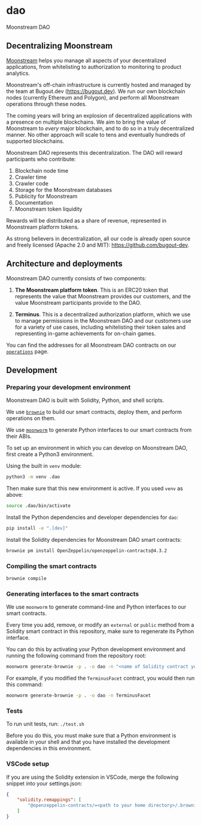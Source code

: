 # dao
Moonstream DAO

## Decentralizing Moonstream

[Moonstream](https://moonstream.to) helps you manage all aspects of your decentralized applications,
from whitelisting to authorization to monitoring to product analytics.

Moonstream's off-chain infrastructure is currently hosted and managed by the team at Bugout.dev (https://bugout.dev).
We run our own blockchain nodes (currently Ethereum and Polygon), and perform all Moonstream operations
through these nodes.

The coming years will bring an explosion of decentralized applications with a presence on multiple
blockchains. We aim to bring the value of Moonstream to *every* major blockchain, and to do so in a
truly decentralized manner. No other approach will scale to tens and eventually hundreds of supported
blockchains.

Moonstream DAO represents this decentralization. The DAO will reward participants who contribute:
1. Blockchain node time
2. Crawler time
3. Crawler code
4. Storage for the Moonstream databases
5. Publicity for Moonstream
6. Documentation
7. Moonstream token liquidity

Rewards will be distributed as a share of revenue, represented in Moonstream platform tokens.

As strong believers in decentralization, all our code is already open source and freely licensed (Apache 2.0
and MIT): https://github.com/bugout-dev.

## Architecture and deployments

Moonstream DAO currently consists of two components:

1. **The Moonstream platform token**. This is an ERC20 token that represents the value that Moonstream
provides our customers, and the value Moonstream participants provide to the DAO.

2. **Terminus**. This is a decentralized authorization platform, which we use to manage permissions in the
Moonstream DAO and our customers use for a variety of use cases, including whitelisting their token sales
and representing in-game achievements for on-chain games.

You can find the addresses for all Moonstream DAO contracts on our [`operations`](./operations/README.md) page.

## Development

### Preparing your development environment

Moonstream DAO is built with Solidity, Python, and shell scripts.

We use [`brownie`](https://github.com/eth-brownie/brownie) to build our smart contracts, deploy them,
and perform operations on them.

We use [`moonworm`](https://github.com/bugout-dev/moonworm) to generate Python interfaces to our smart
contracts from their ABIs.

To set up an environment in which you can develop on Moonstream DAO, first create a Python3 environment.

Using the built in `venv` module:

```bash
python3 -m venv .dao
```

Then make sure that this new environment is active. If you used `venv` as above:

```bash
source .dao/bin/activate
```

Install the Python dependencies and developer dependencies for `dao`:

```bash
pip install -e ".[dev]"
```

Install the Solidity dependencies for Moonstream DAO smart contracts:

```bash
brownie pm install OpenZeppelin/openzeppelin-contracts@4.3.2
```

### Compiling the smart contracts

```bash
brownie compile
```

### Generating interfaces to the smart contracts

We use `moonworm` to generate command-line and Python interfaces to our smart contracts.

Every time you add, remove, or modify an `external` or `public` method from a Solidity smart contract in this repository,
make sure to regenerate its Python interface.

You can do this by activating your Python development environment and running the following command from
the repository root:

```bash
moonworm generate-brownie -p . -o dao -n "<name of Solidity contract you modified>"
```

For example, if you modified the `TerminusFacet` contract, you would then run this command:

```bash
moonworm generate-brownie -p . -o dao -n TerminusFacet
```

### Tests

To run unit tests, run: `./test.sh`

Before you do this, you must make sure that a Python environment is available in your shell and that
you have installed the development dependencies in this environment.

### VSCode setup

If you are using the Solidity extension in VSCode, merge the following snippet into your settings.json:

```json
{
    "solidity.remappings": [
        "@openzeppelin-contracts/=<path to your home directory>/.brownie/packages/OpenZeppelin/openzeppelin-contracts@4.3.2"
    ]
}
```
